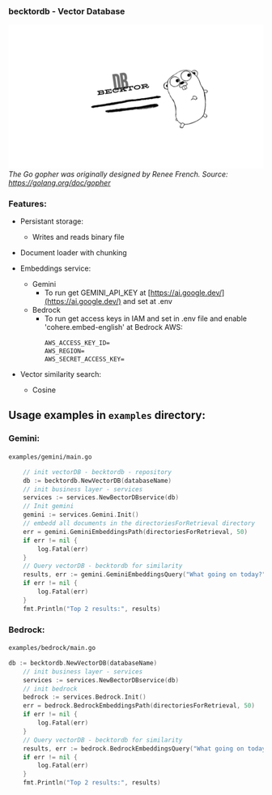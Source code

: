 ### becktordb - Vector Database

![The Go gopher was designed by Renee French. (http://reneefrench.blogspot.com/)](gopher.png)
*The Go gopher was  originally designed by Renee French. Source: https://golang.org/doc/gopher*
### Features:
- Persistant storage:
    - Writes and reads binary file
- Document loader with chunking
- Embeddings service:
    - Gemini 
        - To run get GEMINI_API_KEY at [https://ai.google.dev/](https://ai.google.dev/) and set at .env
    - Bedrock 
        - To run get access keys in IAM and set in .env file and enable 'cohere.embed-english' at Bedrock AWS:
            ```
            AWS_ACCESS_KEY_ID=
            AWS_REGION=
            AWS_SECRET_ACCESS_KEY=
            ```

- Vector similarity search:
    - Cosine

## Usage examples in  `examples` directory:

### Gemini:
`examples/gemini/main.go`

```GO
	// init vectorDB - becktordb - repository
	db := becktordb.NewVectorDB(databaseName)
	// init business layer - services
	services := services.NewBectorDBservice(db)
	// Init gemini
	gemini := services.Gemini.Init()
	// embedd all documents in the directoriesForRetrieval directory
	err = gemini.GeminiEmbeddingsPath(directoriesForRetrieval, 50)
	if err != nil {
		log.Fatal(err)
	}
	// Query vectorDB - becktordb for similarity
	results, err := gemini.GeminiEmbeddingsQuery("What going on today?", 2)
	if err != nil {
		log.Fatal(err)
	}
	fmt.Println("Top 2 results:", results)

```

### Bedrock:
`examples/bedrock/main.go`

```Go
db := becktordb.NewVectorDB(databaseName)
	// init business layer - services
	services := services.NewBectorDBservice(db)
	// init bedrock
	bedrock := services.Bedrock.Init()
	err = bedrock.BedrockEmbeddingsPath(directoriesForRetrieval, 50)
	if err != nil {
		log.Fatal(err)
	}
    // Query vectorDB - becktordb for similarity
	results, err := bedrock.BedrockEmbeddingsQuery("What going on today?", 2)
	if err != nil {
		log.Fatal(err)
	}
	fmt.Println("Top 2 results:", results)

```


